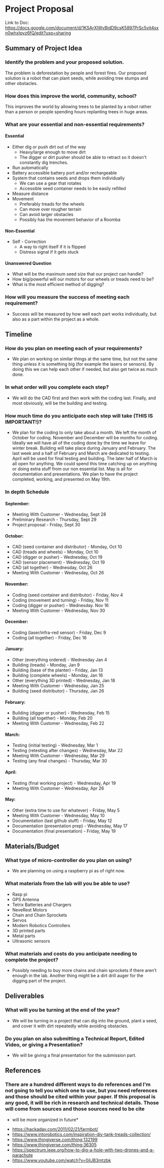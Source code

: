 # Project Proposal

Link to Doc: https://docs.google.com/document/d/1KSArXlWvBidD9csK5897PrSc5vit4sxn0whxIpvz6fQ/edit?usp=sharing

## Summary of Project Idea
### Identify the problem and your proposed solution.
The problem is deforestation by people and forest fires. Our proposed solution is a robot that can plant seeds, while avoiding tree stumps and other obstacles. 
### How does this improve the world, community, school?
This improves the world by allowing trees to be planted by a robot rather than a person or people spending hours replanting trees in huge areas.
### What are your essential and non-essential requirements?
#### Essential
- Either dig or push dirt out of the way 
  - Heavy/large enough to move dirt
  - The digger or dirt pusher should be able to retract so it doesn't constantly dig trenches.
- Run automatically
- Battery accessible battery port and/or rechargeable
- System that contains seeds and drops them individually
  - We can use a gear that rotates
  - Accessible seed container needs to be easily refilled
- Measure distance
- Movement
  - Preferably treads for the wheels
  - Can move over rougher terrain
  - Can avoid larger obstacles
  - Possibly has the movement behavior of a Roomba
#### Non-Essential
- Self - Correction
  - A  way to right itself if it is flipped
  - Distress signal if it gets stuck
#### Unanswered Question
- What will be the maximum seed size that our project can handle?
- How big/powerful will our motors for our wheels or treads need to be?
- What is the most efficient method of digging?

### How will you measure the success of meeting each requirement?
- Success will be measured by how well each part works individually, but also as a part within the project as a whole.

## Timeline
### How do you plan on meeting each of your requirements?
- We plan on working on similar things at the same time, but not the same thing unless it is something big (for example the lasers or sensors). By doing this we can help each other if needed, but also get twice as much done. 
### In what order will you complete each step?
- We will do the CAD first and then work with the coding last. Finally, and most obviously, will be the building and testing.
### How much time do you anticipate each step will take (THIS IS IMPORTANT!)?
- We plan for the coding to only take about a month. We left the month of October for coding. November and December will be months for coding. Ideally we will have all of the coding done by the time we leave for winter break. Building will take place during January and February. The last week and a half of February and March are dedicated to testing.  April will be used for final testing and building. The later half of March is all open for anything. We could spend this time catching up on anything or doing extra stuff from our non essential list. May is all for documentation and presentations. We plan to have the project completed, working, and presented on May 19th.
### In depth Schedule
#### September:
 - Meeting With Customer - Wednesday, Sept 28
 - Preliminary Research - Thursday, Sept 29
 - Project proposal - Friday, Sept 30

#### October:
 - CAD (seed container and distributor) -  Monday, Oct 10
 - CAD (treads and wheels) - Monday, Oct 10
 - CAD (digger or pusher) - Wednesday, Oct 19
 - CAD (sensor placement) - Wednesday, Oct 19
 - CAD (all together) - Wednesday, Oct 26
 - Meeting With Customer - Wednesday, Oct 26

#### November:
 - Coding (seed container and distributor) - Friday, Nov 4
 - Coding (movement and turning) - Friday, Nov 11
 - Coding (digger or pusher) - Wednesday. Nov 16
 - Meeting With Customer - Wednesday, Nov 30

#### December:
 - Coding (laser/infra-red sensor) - Friday, Dec 9
 - Coding (all together) - Friday, Dec 16

#### January:
 - Other (everything ordered) - Wednesday Jan 4
 - Building (treads) - Monday, Jan 9
 - Building (base of the planter) - Friday, Jan 13
 - Building (complete wheels) - Monday, Jan 16
 - Other (everything 3D printed) - Wednesday, Jan 18
 - Meeting With Customer - Wednesday, Jan 25
 - Building (seed distributor) - Thursday, Jan 26

#### February:
 - Building (digger or pusher) - Wednesday, Feb 15
 - Building (all together) - Monday, Feb 20
 - Meeting With Customer - Wednesday, Feb 22

#### March:
 - Testing (initial testing) - Wednesday, Mar 1 
 - Testing (retesting after changes) - Wednesday, Mar 22
 - Meeting With Customer - Wednesday, Mar 29
 - Testing (any final changes) - Thursday, Mar 30

#### April:
 - Testing (final working project) - Wednesday, Apr 19
 - Meeting With Customer - Wednesday, Apr 26

#### May:
 - Other (extra time to use for whatever) - Friday, May 5
 - Meeting With Customer - Wednesday, May 10
 - Documentation (last github stuff) - Friday, May 12
 - Documentation (presentation prep) - Wednesday, May 17
 - Documentation (final presentation) - Friday, May 19

## Materials/Budget
### What type of micro-controller do you plan on using?
- We are planning on using a raspberry pi as of right now.
### What materials from the lab will you be able to use?
- Rasp pi
- GPS Antenna
- Tetrix Batteries and Chargers
- NeveRest Motors
- Chain and Chain Sprockets
- Servos
- Modern Robotics Controllers
- 3D printed parts
- Metal parts
- Ultrasonic sensors
### What materials and costs do you anticipate needing to complete the project?
- Possibly needing to buy more chains and chain sprockets if there aren’t enough in the lab. Another thing might be a dirt drill auger for the digging part of the project.


## Deliverables
### What will you be turning at the end of the year?
- We will be turning in a project that can dig into the ground, plant a seed, and cover it with dirt repeatedly while avoiding obstacles.
### Do you plan on also submitting a Technical Report, Edited Video, or giving a Presentation?
- We will be giving a final presentation foir the submission part.


## References
### There are a hundred different ways to do references and I'm not going to tell you which one to use, but you need references and those should be cited within your paper.  If this proposal is any good, it will be rich in research and technical details.  Those will come from sources and those sources need to be cite
* will be more organized in future*
- https://hackaday.com/2011/02/21/farmbot/ 
- https://www.intorobotics.com/inspiration-diy-tank-treads-collection/ 
- https://www.thingiverse.com/thing:132199 
- https://www.thingiverse.com/thing:36305 
- https://spectrum.ieee.org/how-to-dig-a-hole-with-two-drones-and-a-parachute 
- https://www.youtube.com/watch?v=0jIJB3mtzbk 


